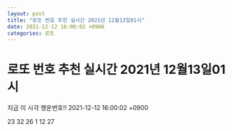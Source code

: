 ```yaml
---
layout: post
title: "로또 번호 추천 실시간 2021년 12월13일01시"
date: 2021-12-12 16:00:02 +0900
categories: 로또
---
```


# 로또 번호 추천 실시간 2021년 12월13일01시

지금 이 시각 행운번호!! 2021-12-12 16:00:02 +0900

 23  32  26  1  12  27 

